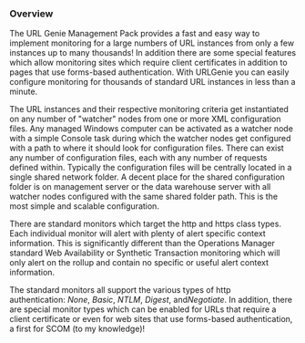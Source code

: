 ### Overview

The URL Genie Management Pack provides a fast and easy way to implement monitoring for a large numbers of URL instances from only a few instances up to many thousands! In addition there are some special features which allow monitoring sites which require client certificates in addition to pages that use forms-based authentication. With URLGenie you can easily configure monitoring for thousands of standard URL instances in less than a minute. 

The URL instances and their respective monitoring criteria get instantiated on any number of "watcher" nodes from one or more XML configuration files. Any managed Windows computer can be activated as a watcher node with a simple Console task during which the watcher nodes get configured with a path to where it should look for configuration files. There can exist any number of configuration files, each with any number of requests defined within. Typically the configuration files will be centrally located in a single shared network folder. A decent place for the shared configuration folder is on management server or the data warehouse server with all watcher nodes configured with the same shared folder path. This is the most simple and scalable configuration.

There are standard monitors which target the http and https class types. Each individual monitor will alert with plenty of alert specific context information. This is significantly different than the Operations Manager standard Web Availability or Synthetic Transaction monitoring which will only alert on the rollup and contain no specific or useful alert context information.

The standard monitors all support the various types of http authentication: *None*, *Basic*, *NTLM*, *Digest*, and*Negotiate*. In addition, there are special monitor types which can be enabled for URLs that require a client certificate or even for web sites that use forms-based authentication, a first for SCOM (to my knowledge)!